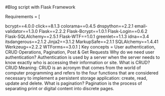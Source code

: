 #Blog script with Flask Framework

Requirements = [

bcrypt==4.0.0
click==8.1.3
colorama==0.4.5
dnspython==2.2.1
email-validator==1.3.0
Flask==2.2.2
Flask-Bcrypt==1.0.1
Flask-Login==0.6.2
Flask-SQLAlchemy==2.5.1
Flask-WTF==1.0.1
greenlet==1.1.3
idna==3.4
itsdangerous==2.1.2
Jinja2==3.1.2
MarkupSafe==2.1.1
SQLAlchemy==1.4.41
Werkzeug==2.2.2
WTForms==3.0.1 ]
Key concepts = User authentication, CRUD Operations, Pagination, Post & Get Requests
Why do we need user authentication?
Authentication is used by a server when the server needs to know exactly who is accessing their information or site.
What is CRUD?
CRUD Meaning: CRUD is an acronym that comes from the world of computer programming and refers to the four functions that are considered necessary to implement a persistent storage application: create, read, update and delete.
What is pagination?
Pagination is the process of separating print or digital content into discrete pages.
